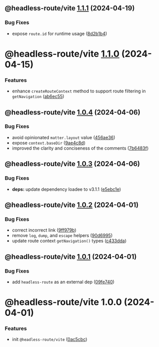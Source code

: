 ## @headless-route/vite [1.1.1](https://github.com/bent10/headless-route/compare/@headless-route/vite@1.1.0...@headless-route/vite@1.1.1) (2024-04-19)


### Bug Fixes

* expose `route.id` for runtime usage ([8d2b1b4](https://github.com/bent10/headless-route/commit/8d2b1b4086b93160e1efff3fb46f4c6330bd4736))

# @headless-route/vite [1.1.0](https://github.com/bent10/headless-route/compare/@headless-route/vite@1.0.4...@headless-route/vite@1.1.0) (2024-04-15)


### Features

* enhance `createRouteContext` method to support route filtering in `getNavigation` ([ab6ec55](https://github.com/bent10/headless-route/commit/ab6ec55e7f132cc9a9a1236922399522e5c97129))

## @headless-route/vite [1.0.4](https://github.com/bent10/headless-route/compare/@headless-route/vite@1.0.3...@headless-route/vite@1.0.4) (2024-04-06)


### Bug Fixes

* avoid opinionated `matter.layout` value ([456ae36](https://github.com/bent10/headless-route/commit/456ae36611c2ecca95d39fd7cdfac55c3336bf3a))
* expose `context.baseDir` ([9ae4c8d](https://github.com/bent10/headless-route/commit/9ae4c8d90b43e699fecf57999f766fae9c0c412f))
* improved the clarity and conciseness of the comments ([7b6483f](https://github.com/bent10/headless-route/commit/7b6483f6423d96f85cb4387dc7568d92861d0481))

## @headless-route/vite [1.0.3](https://github.com/bent10/headless-route/compare/@headless-route/vite@1.0.2...@headless-route/vite@1.0.3) (2024-04-06)


### Bug Fixes

* **deps:** update dependency loadee to v3.1.1 ([e5ebc1e](https://github.com/bent10/headless-route/commit/e5ebc1e1a2b9a48c645aa99bd6205e8fdac9b9b0))

## @headless-route/vite [1.0.2](https://github.com/bent10/headless-route/compare/@headless-route/vite@1.0.1...@headless-route/vite@1.0.2) (2024-04-01)


### Bug Fixes

* correct incorrect link ([9ff979b](https://github.com/bent10/headless-route/commit/9ff979bd754271889fa3410e6be5e2604f2d5714))
* remove `log`, `dump`, and `escape` helpers ([90d6995](https://github.com/bent10/headless-route/commit/90d69959f65e40164773e2d05e26095ae7d71121))
* update route context `getNavigation()` types ([c433dda](https://github.com/bent10/headless-route/commit/c433ddac31d668b89412cc4e2f6510e428f57a8e))

## @headless-route/vite [1.0.1](https://github.com/bent10/headless-route/compare/@headless-route/vite@1.0.0...@headless-route/vite@1.0.1) (2024-04-01)


### Bug Fixes

* add `headless-route` as an external dep ([09fe740](https://github.com/bent10/headless-route/commit/09fe7400dc62e5d7449f257f5587625eedd9f99a))

# @headless-route/vite 1.0.0 (2024-04-01)


### Features

* init `@headless-route/vite` ([0ac5cbc](https://github.com/bent10/headless-route/commit/0ac5cbccc05aa33bfd6e8d323314bea65a33c9df))
